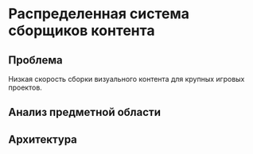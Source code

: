 # Распределенная система сборщиков контента

## Проблема
Низкая скорость сборки визуального контента для крупных игровых проектов.

## Анализ предметной области

## Архитектура
